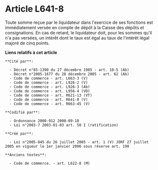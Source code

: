 # Article L641-8

Toute somme reçue par le liquidateur dans l'exercice de ses fonctions est immédiatement versée en compte de dépôt à la Caisse
des dépôts et consignations. En cas de retard, le liquidateur doit, pour les sommes qu'il n'a pas versées, un intérêt dont le
taux est égal au taux de l'intérêt légal majoré de cinq points.

**Liens relatifs à cet article**

	**Cité par**:

	  - Décret n°85-1390 du 27 décembre 1985 - art. 18-5 (Ab)
	  - Décret n°2005-1677 du 28 décembre 2005 - art. 62 (Ab)
	  - Code de commerce - art. L663-3 (V)
	  - Code de commerce - art. L926-2 (V)
	  - Code de commerce - art. L926-3 (Ab)
	  - Code de commerce - art. L956-4 (VD)
	  - Code de commerce - art. R621-13 (VT)
	  - Code de commerce - art. R641-8 (V)
	  - Code de commerce - art. R663-45 (V)

	**Codifié par**:

	  - Ordonnance 2000-912 2000-09-18
	  - Loi n°2003-7 2003-01-03 art. 50 I (ratification)

	**Créé par**:

	  - Loi n°2005-845 du 26 juillet 2005 - art. 1 (V) JORF 27 juillet 2005 en vigueur le 1er janvier 2006 sous réserve art. 190

	**Anciens textes**:

	  - Code de commerce. - art. L622-8 (M)
